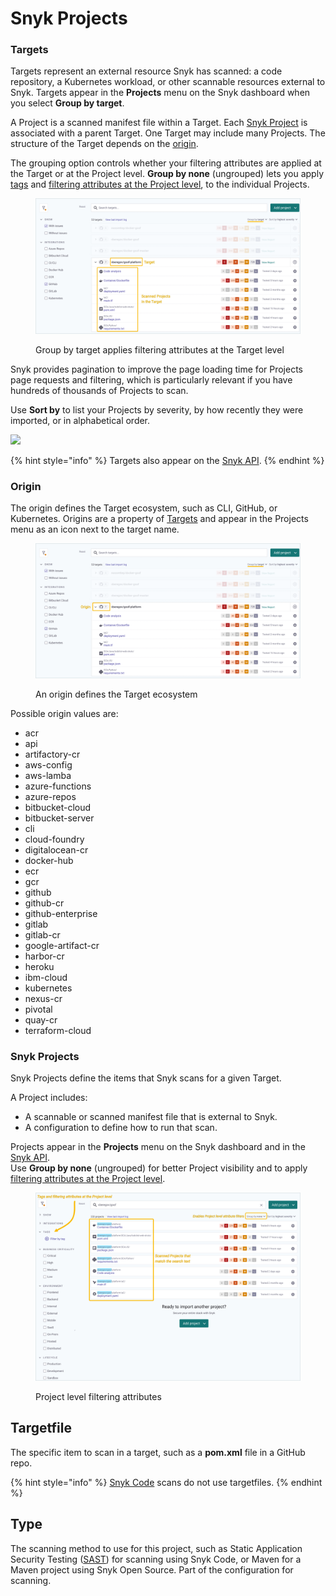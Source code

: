 # Snyk Projects

### Targets

Targets represent an external resource Snyk has scanned: a code repository, a Kubernetes workload, or other scannable resources external to Snyk. Targets appear in the **Projects** menu on the Snyk dashboard when you select **Group by target**.

A Project is a scanned manifest file within a Target. Each [Snyk Project](./#projects) is associated with a parent Target. One Target may include many Projects. The structure of the Target depends on the [origin](./#origin).

The grouping option controls whether your filtering attributes are applied at the Target or at the Project level. **Group by none** (ungrouped) lets you apply [tags](project-tags.md) and [filtering attributes at the Project level](project-attributes.md), to the individual Projects.

<figure><img src="../../.gitbook/assets/targets-projects_20sept2022.png" alt="Screenshot showing projects&#x27; target in the Snyk UI"><figcaption><p>Group by target applies filtering attributes at the Target level</p></figcaption></figure>

Snyk provides pagination to improve the page loading time for Projects page requests and filtering, which is particularly relevant if you have hundreds of thousands of Projects to scan.

Use **Sort by** to list your Projects by severity, by how recently they were imported, or in alphabetical order.

![](../../.gitbook/assets/projects\_group-sort\_20sept2022.png)

{% hint style="info" %}
Targets also appear on the [Snyk API](https://apidocs.snyk.io/?version=2022-02-16%7Ebeta#tag--Targets).
{% endhint %}

### Origin

The origin defines the Target ecosystem, such as CLI, GitHub, or Kubernetes. Origins are a property of [Targets](./#targets) and appear in the Projects menu as an icon next to the target name.

<figure><img src="../../.gitbook/assets/targets-origin_20sept2022.png" alt="Screenshot showing projects&#x27; origin in the Snyk UI"><figcaption><p>An origin defines the Target ecosystem</p></figcaption></figure>

Possible origin values are:

* acr
* api
* artifactory-cr
* aws-config
* aws-lamba
* azure-functions
* azure-repos
* bitbucket-cloud
* bitbucket-server
* cli
* cloud-foundry
* digitalocean-cr
* docker-hub
* ecr
* gcr
* github
* github-cr
* github-enterprise
* gitlab
* gitlab-cr
* google-artifact-cr
* harbor-cr
* heroku
* ibm-cloud
* kubernetes
* nexus-cr
* pivotal
* quay-cr
* terraform-cloud

### Snyk Projects

Snyk Projects define the items that Snyk scans for a given Target.

A Project includes:

* A scannable or scanned manifest file that is external to Snyk.
* A configuration to define how to run that scan.

Projects appear in the **Projects** menu on the Snyk dashboard and in the [Snyk API](https://apidocs.snyk.io/?version=2022-02-16%7Ebeta#tag--Projects).\
Use **Group by none** (ungrouped) for better Project visibility and to apply [filtering attributes at the Project level](project-attributes.md).

<figure><img src="../../.gitbook/assets/project-attributes_20sept2022.png" alt=""><figcaption><p>Project level filtering attributes</p></figcaption></figure>

## Targetfile

The specific item to scan in a target, such as a **pom.xml** file in a GitHub repo.

{% hint style="info" %}
[Snyk Code](https://docs.snyk.io/snyk-code) scans do not use targetfiles.
{% endhint %}

## Type

The scanning method to use for this project, such as Static Application Security Testing ([SAST](https://snyk.io/learn/application-security/sast-vs-dast/)) for scanning using Snyk Code, or Maven for a Maven project using Snyk Open Source. Part of the configuration for scanning.

